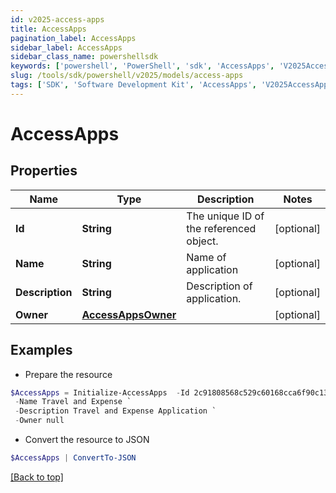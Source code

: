 ```yaml
---
id: v2025-access-apps
title: AccessApps
pagination_label: AccessApps
sidebar_label: AccessApps
sidebar_class_name: powershellsdk
keywords: ['powershell', 'PowerShell', 'sdk', 'AccessApps', 'V2025AccessApps'] 
slug: /tools/sdk/powershell/v2025/models/access-apps
tags: ['SDK', 'Software Development Kit', 'AccessApps', 'V2025AccessApps']
---
```



# AccessApps

## Properties

Name | Type | Description | Notes
------------ | ------------- | ------------- | -------------
**Id** | **String** | The unique ID of the referenced object. | [optional] 
**Name** | **String** | Name of application | [optional] 
**Description** | **String** | Description of application. | [optional] 
**Owner** | [**AccessAppsOwner**](access-apps-owner) |  | [optional] 

## Examples

- Prepare the resource
```powershell
$AccessApps = Initialize-AccessApps  -Id 2c91808568c529c60168cca6f90c1313 `
 -Name Travel and Expense `
 -Description Travel and Expense Application `
 -Owner null
```

- Convert the resource to JSON
```powershell
$AccessApps | ConvertTo-JSON
```


[[Back to top]](#) 

